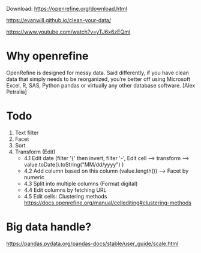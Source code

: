 Download: https://openrefine.org/download.html

https://evanwill.github.io/clean-your-data/

https://www.youtube.com/watch?v=yTJ6x6zEQmI

# Why openrefine

<p>OpenRefine is designed for messy data. Said differently, if you have clean data that simply needs to be reorganized, you’re better off using Microsoft Excel, R, SAS, Python pandas or virtually any other database software. [Alex Petralia]</p>

# Todo

1. Text filter
2. Facet
3. Sort
4. Transform (Edit)
   * 4.1 Edit date (filter '{' then invert, filter '-', Edit cell --> transform --> value.toDate().toString("MM/dd/yyyy") )
   * 4.2 Add column based on this column (value.length()) --> Facet by numeric
   * 4.3 Split into multiple columns (Format digital)
   * 4.4 Edit columns by fetching URL
   * 4.5 Edit cells: Clustering methods https://docs.openrefine.org/manual/cellediting#clustering-methods


# Big data handle?
https://pandas.pydata.org/pandas-docs/stable/user_guide/scale.html
